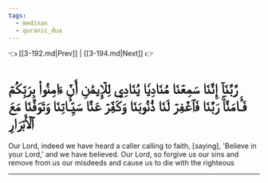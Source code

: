 ```yaml
---
tags:
  - medinan
  - quranic_dua
---
```


👈 [[3-192.md|Prev]] | [[3-194.md|Next]] 👉

# رَّبَّنَآ إِنَّنَا سَمِعۡنَا مُنَادِيٗا يُنَادِي لِلۡإِيمَٰنِ أَنۡ ءَامِنُواْ بِرَبِّكُمۡ فَـَٔامَنَّاۚ رَبَّنَا فَٱغۡفِرۡ لَنَا ذُنُوبَنَا وَكَفِّرۡ عَنَّا سَيِّـَٔاتِنَا وَتَوَفَّنَا مَعَ ٱلۡأَبۡرَارِ

Our Lord, indeed we have heard a caller calling to faith, [saying], 'Believe in your Lord,' and we have believed. Our Lord, so forgive us our sins and remove from us our misdeeds and cause us to die with the righteous

---

